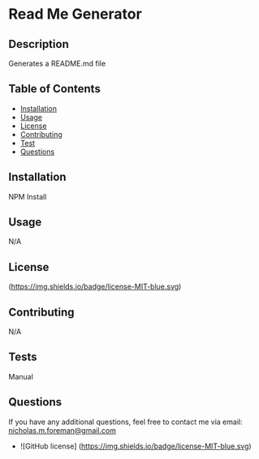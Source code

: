 

# Read Me Generator


## Description

Generates a README.md file


## Table of Contents

- [Installation](#heading)
- [Usage](#heading-1)
- [License](#heading-2)
- [Contributing](#heading-3)
- [Test](#heading-4)
- [Questions](#heading-5)


## Installation

NPM Install


## Usage

N/A


## License

(https://img.shields.io/badge/license-MIT-blue.svg)


## Contributing

N/A


## Tests

Manual


## Questions

If you have any additional questions, feel free to contact me via email:
nicholas.m.foreman@gmail.com

* ![GitHub license] (https://img.shields.io/badge/license-MIT-blue.svg)